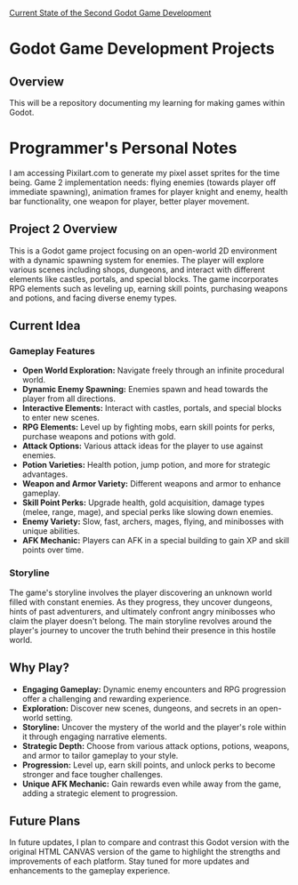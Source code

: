 [Current State of the Second Godot Game Development](SecondGame/CurrentState5:08:2024.gif)

# Godot Game Development Projects

## Overview 

This will be a repository documenting my learning for making games within Godot. 

# Programmer's Personal Notes 
I am accessing Pixilart.com to generate my pixel asset sprites for the time being. Game 2 implementation needs: flying enemies (towards player off immediate spawning), animation frames for player knight and enemy, health bar functionality, one weapon for player, better player movement. 

## Project 2 Overview

This is a Godot game project focusing on an open-world 2D environment with a dynamic spawning system for enemies. The player will explore various scenes including shops, dungeons, and interact with different elements like castles, portals, and special blocks. The game incorporates RPG elements such as leveling up, earning skill points, purchasing weapons and potions, and facing diverse enemy types.

## Current Idea

### Gameplay Features

- **Open World Exploration:** Navigate freely through an infinite procedural world.
- **Dynamic Enemy Spawning:** Enemies spawn and head towards the player from all directions.
- **Interactive Elements:** Interact with castles, portals, and special blocks to enter new scenes.
- **RPG Elements:** Level up by fighting mobs, earn skill points for perks, purchase weapons and potions with gold.
- **Attack Options:** Various attack ideas for the player to use against enemies.
- **Potion Varieties:** Health potion, jump potion, and more for strategic advantages.
- **Weapon and Armor Variety:** Different weapons and armor to enhance gameplay.
- **Skill Point Perks:** Upgrade health, gold acquisition, damage types (melee, range, mage), and special perks like slowing down enemies.
- **Enemy Variety:** Slow, fast, archers, mages, flying, and minibosses with unique abilities.
- **AFK Mechanic:** Players can AFK in a special building to gain XP and skill points over time.

### Storyline

The game's storyline involves the player discovering an unknown world filled with constant enemies. As they progress, they uncover dungeons, hints of past adventurers, and ultimately confront angry minibosses who claim the player doesn't belong. The main storyline revolves around the player's journey to uncover the truth behind their presence in this hostile world.

## Why Play?

- **Engaging Gameplay:** Dynamic enemy encounters and RPG progression offer a challenging and rewarding experience.
- **Exploration:** Discover new scenes, dungeons, and secrets in an open-world setting.
- **Storyline:** Uncover the mystery of the world and the player's role within it through engaging narrative elements.
- **Strategic Depth:** Choose from various attack options, potions, weapons, and armor to tailor gameplay to your style.
- **Progression:** Level up, earn skill points, and unlock perks to become stronger and face tougher challenges.
- **Unique AFK Mechanic:** Gain rewards even while away from the game, adding a strategic element to progression.

## Future Plans

In future updates, I plan to compare and contrast this Godot version with the original HTML CANVAS version of the game to highlight the strengths and improvements of each platform. Stay tuned for more updates and enhancements to the gameplay experience.
